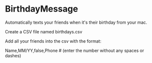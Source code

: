 # BirthdayMessage
Automatically texts your friends when it's their birthday from your mac.

Create a CSV file named birthdays.csv

Add all your friends into the csv with the format:

Name,MM/YY,false,Phone # (enter the number without any spaces or dashes)
